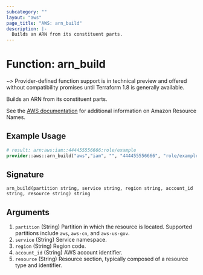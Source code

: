 ```yaml
---
subcategory: ""
layout: "aws"
page_title: "AWS: arn_build"
description: |-
  Builds an ARN from its constituent parts.
---
```


# Function: arn_build

~> Provider-defined function support is in technical preview and offered without compatibility promises until Terraform 1.8 is generally available.

Builds an ARN from its constituent parts.

See the [AWS documentation](https://docs.aws.amazon.com/IAM/latest/UserGuide/reference-arns.html) for additional information on Amazon Resource Names.

## Example Usage

```terraform
# result: arn:aws:iam::444455556666:role/example
provider::aws::arn_build("aws","iam", "", "444455556666", "role/example")
```

## Signature

```text
arn_build(partition string, service string, region string, account_id string, resource string) string
```

## Arguments

1. `partition` (String) Partition in which the resource is located. Supported partitions include `aws`, `aws-cn`, and `aws-us-gov`.
1. `service` (String) Service namespace.
1. `region` (String) Region code.
1. `account_id` (String) AWS account identifier.
1. `resource` (String) Resource section, typically composed of a resource type and identifier.
